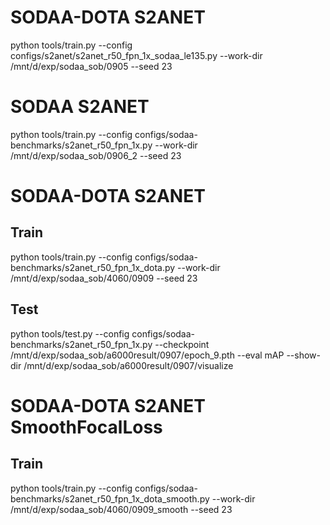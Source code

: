 # SODAA-DOTA S2ANET

python tools/train.py --config configs/s2anet/s2anet_r50_fpn_1x_sodaa_le135.py --work-dir /mnt/d/exp/sodaa_sob/0905 --seed 23

# SODAA S2ANET

python tools/train.py --config configs/sodaa-benchmarks/s2anet_r50_fpn_1x.py --work-dir /mnt/d/exp/sodaa_sob/0906_2 --seed 23

# SODAA-DOTA S2ANET
## Train
python tools/train.py --config configs/sodaa-benchmarks/s2anet_r50_fpn_1x_dota.py --work-dir /mnt/d/exp/sodaa_sob/4060/0909 --seed 23

## Test
python tools/test.py --config configs/sodaa-benchmarks/s2anet_r50_fpn_1x.py --checkpoint /mnt/d/exp/sodaa_sob/a6000result/0907/epoch_9.pth --eval mAP --show-dir /mnt/d/exp/sodaa_sob/a6000result/0907/visualize

# SODAA-DOTA S2ANET SmoothFocalLoss
## Train
python tools/train.py --config configs/sodaa-benchmarks/s2anet_r50_fpn_1x_dota_smooth.py --work-dir /mnt/d/exp/sodaa_sob/4060/0909_smooth --seed 23